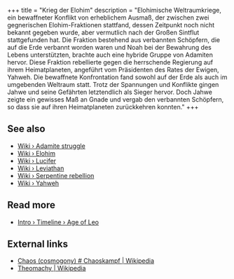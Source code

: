 +++
title = "Krieg der Elohim"
description = "Elohimische Weltraumkriege, ein bewaffneter Konflikt von erheblichem Ausmaß, der zwischen zwei gegnerischen Elohim-Fraktionen stattfand, dessen Zeitpunkt noch nicht bekannt gegeben wurde, aber vermutlich nach der Großen Sintflut stattgefunden hat. Die Fraktion bestehend aus verbannten Schöpfern, die auf die Erde verbannt worden waren und Noah bei der Bewahrung des Lebens unterstützten, brachte auch eine hybride Gruppe von Adamiten hervor. Diese Fraktion rebellierte gegen die herrschende Regierung auf ihrem Heimatplaneten, angeführt vom Präsidenten des Rates der Ewigen, Yahweh. Die bewaffnete Konfrontation fand sowohl auf der Erde als auch im umgebenden Weltraum statt. Trotz der Spannungen und Konflikte gingen Jahwe und seine Gefährten letztendlich als Sieger hervor. Doch Jahwe zeigte ein gewisses Maß an Gnade und vergab den verbannten Schöpfern, so dass sie auf ihren Heimatplaneten zurückkehren konnten."
+++

## See also

- [Wiki › Adamite struggle](../../wiki/adamite-struggle/)
- [Wiki › Elohim](../../wiki/elohim/)
- [Wiki › Lucifer](../../wiki/lucifer/)
- [Wiki › Leviathan](../../wiki/leviathan/)
- [Wiki › Serpentine rebellion](../../wiki/serpentine-rebellion/)
- [Wiki › Yahweh](../../wiki/yahweh/)

## Read more

- [Intro › Timeline › Age of Leo](../../timeline/age-of-leo/)

## External links

- [Chaos (cosmogony) # Chaoskampf | Wikipedia](https://en.wikipedia.org/wiki/Chaos_\(cosmogony\)#Chaoskampf)
- [Theomachy | Wikipedia](https://en.wikipedia.org/wiki/Theomachy)